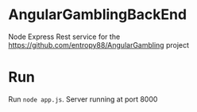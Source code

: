 # AngularGamblingBackEnd
Node Express Rest service for the https://github.com/entropy88/AngularGambling project
# Run
Run `node app.js`. Server running at port 8000
